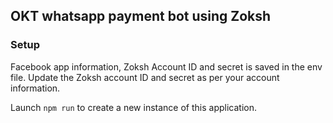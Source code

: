 ## OKT whatsapp payment bot using Zoksh

### Setup
Facebook app information, Zoksh Account ID and secret is saved in the env file. 
Update the Zoksh account ID and secret as per your account information.

Launch `npm run` to create a new instance of this application.
